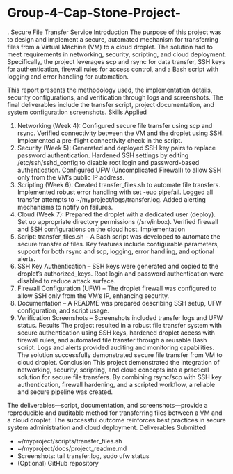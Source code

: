 # Group-4-Cap-Stone-Project-
. Secure File Transfer Service 
Introduction
The purpose of this project was to design and implement a secure, automated mechanism for transferring files from a Virtual Machine (VM) to a cloud droplet. The solution had to meet requirements in networking, security, scripting, and cloud deployment. Specifically, the project leverages scp and rsync for data transfer, SSH keys for authentication, firewall rules for access control, and a Bash script with logging and error handling for automation.

This report presents the methodology used, the implementation details, security configurations, and verification through logs and screenshots. The final deliverables include the transfer script, project documentation, and system configuration screenshots.
Skills Applied
1. Networking (Week 4): Configured secure file transfer using scp and rsync. Verified connectivity between the VM and the droplet using SSH. Implemented a pre-flight connectivity check in the script.
2. Security (Week 5): Generated and deployed SSH key pairs to replace password authentication. Hardened SSH settings by editing /etc/ssh/sshd_config to disable root login and password-based authentication. Configured UFW (Uncomplicated Firewall) to allow SSH only from the VM’s public IP address.
3. Scripting (Week 6): Created transfer_files.sh to automate file transfers. Implemented robust error handling with set -euo pipefail. Logged all transfer attempts to ~/myproject/logs/transfer.log. Added alerting mechanisms to notify on failures.
4. Cloud (Week 7): Prepared the droplet with a dedicated user (deploy). Set up appropriate directory permissions (/srv/inbox). Verified firewall and SSH configurations on the cloud host.
Implementation
1. Script: transfer_files.sh – A Bash script was developed to automate the secure transfer of files. Key features include configurable parameters, support for both rsync and scp, logging, error handling, and optional alerts.
2. SSH Key Authentication – SSH keys were generated and copied to the droplet’s authorized_keys. Root login and password authentication were disabled to reduce attack surface.
3. Firewall Configuration (UFW) – The droplet firewall was configured to allow SSH only from the VM’s IP, enhancing security.
4. Documentation – A README was prepared describing SSH setup, UFW configuration, and script usage.
5. Verification Screenshots – Screenshots included transfer logs and UFW status.
Results
The project resulted in a robust file transfer system with secure authentication using SSH keys, hardened droplet access with firewall rules, and automated file transfer through a reusable Bash script. Logs and alerts provided auditing and monitoring capabilities. The solution successfully demonstrated secure file transfer from VM to cloud droplet.
Conclusion
This project demonstrated the integration of networking, security, scripting, and cloud concepts into a practical solution for secure file transfers. By combining rsync/scp with SSH key authentication, firewall hardening, and a scripted workflow, a reliable and secure pipeline was created.

The deliverables—script, documentation, and screenshots—provide a reproducible and auditable method for transferring files between a VM and a cloud droplet. The successful outcome reinforces best practices in secure system administration and cloud deployment.
Deliverables Submitted
- ~/myproject/scripts/transfer_files.sh
- ~/myproject/docs/project_readme.md
- Screenshots: tail transfer.log, sudo ufw status
- (Optional) GitHub repository
